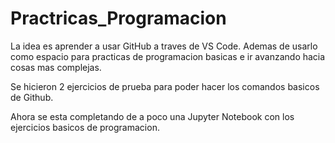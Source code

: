 # Practricas_Programacion

La idea es aprender a usar GitHub a traves de VS Code. Ademas de usarlo como espacio para practicas de programacion basicas e ir avanzando
hacia cosas mas complejas.

Se hicieron 2 ejercicios de prueba para poder hacer los comandos basicos de Github.

Ahora se esta completando de a poco una Jupyter Notebook con los ejercicios basicos de programacion.
